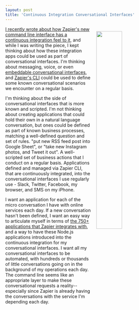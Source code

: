 ```yaml
---
layout: post
title: 'Continuous Integration Conversational Interfaces'
---
```

<p><img style="padding: 15px;" src="https://s3.amazonaws.com/kinlane-productions/bw-icons/bw-conversational-interfaces.png" alt="" width="40%" align="right" /></p>
<p><a href="http://apievangelist.com/2017/04/20/continous-integration-platform-as-a-service-at-the-command-line/">I recently wrote about how Zapier's new command line interface has a continuous integration feel to it</a>, and while I was writing the piece, I kept thinking about how these integration apps could be used as part of conversational interfaces. I'm thinking about messaging, voice, or even <a href="http://apievangelist.com/2017/02/08/api-embeddables-in-a-conversational-interface-world/">embeddable conversational interfaces</a>, and <a href="https://zapier.com/engineering/zapier-command-line-interface/">Zapier's CLI</a> could be used to define some known conversational scenarios we encounter on a regular basis.</p>
<p>I'm thinking about the side of conversational interfaces that is more known and scripted. I'm not thinking about creating applications that could hold their own in a natural language conversation, but ones could be defined as part of known business processes, matching a well-defined question and set of rules. "put new RSS feed post into Google Sheet", or "take new Instagram photos, and Tweet it out". A well-scripted set of business actions that I conduct on a regular basis. Applications defined and managed via Zapier CLI, that are continuously integrated, into the conversational interfaces I use regularly use - Slack, Twitter, Facebook, my browser, and SMS on my iPhone.</p>
<p>I want an application&nbsp;for each of the micro conversation I have with online services each day. If a new conversation hasn't been defined, I want an easy way to articulate myself in terms of <a href="https://zapier.com/engineering/">the 750+ applications that Zapier integrates with</a>, and a way to have these Node.js applications introduced into the continuous integration for my conversational interfaces. I want all my conversational interfaces to be automated, with hundreds or thousands of little conversations going on in the background of my operations each day. The command line seems like an appropriate layer to make these conversational requests a reality--especially since Zapier is already having the conversations with the service I'm depending each day.</p>
